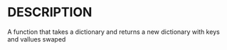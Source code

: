 # DESCRIPTION

A function that takes a dictionary and returns a new dictionary with keys and vallues swaped